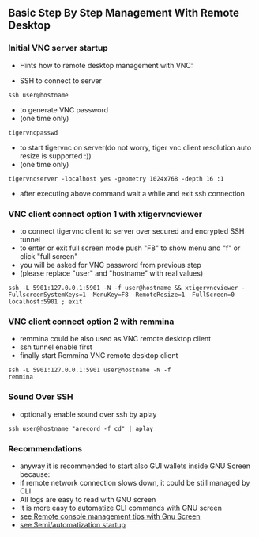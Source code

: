## Basic Step By Step Management With Remote Desktop

### Initial VNC server startup

   * Hints how to remote desktop management with VNC:
   
   * SSH to connect to server
```
ssh user@hostname
```

   * to generate VNC password
   * (one time only)
```
tigervncpasswd
```

   * to start tigervnc on server(do not worry, tiger vnc client resolution auto resize is supported :))
   * (one time only)
```
tigervncserver -localhost yes -geometry 1024x768 -depth 16 :1
```
   * after executing above command wait a while and exit ssh connection

### VNC client connect option 1 with xtigervncviewer

   * to connect tigervnc client to server over secured and encrypted SSH tunnel
   * to enter or exit full screen mode push "F8" to show menu and "f" or click "full screen"
   * you will be asked for VNC password from previous step
   * (please replace "user" and "hostname" with real values)
```
ssh -L 5901:127.0.0.1:5901 -N -f user@hostname && xtigervncviewer -FullscreenSystemKeys=1 -MenuKey=F8 -RemoteResize=1 -FullScreen=0 localhost:5901 ; exit
```

### VNC client connect option 2 with remmina

   * remmina could be also used as VNC remote desktop client
   * ssh tunnel enable first
   * finally start Remmina VNC remote desktop client
```
ssh -L 5901:127.0.0.1:5901 user@hostname -N -f
remmina
```

### Sound Over SSH

   * optionally enable sound over ssh by aplay
```
ssh user@hostname "arecord -f cd" | aplay
```

### Recommendations

   * anyway it is recommended to start also GUI wallets inside GNU Screen because:
   *  if remote network connection slows down, it could be still managed by CLI
   *  All logs are easy to read with GNU screen
   *  It is more easy to automatize CLI commands with GNU screen
   *    [see Remote console management tips with Gnu Screen](./readme.remote.console.md)
   *    [see Semi/automatization startup](./readme.auto.md)
